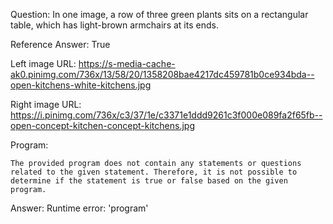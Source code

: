 Question: In one image, a row of three green plants sits on a rectangular table, which has light-brown armchairs at its ends.

Reference Answer: True

Left image URL: https://s-media-cache-ak0.pinimg.com/736x/13/58/20/1358208bae4217dc459781b0ce934bda--open-kitchens-white-kitchens.jpg

Right image URL: https://i.pinimg.com/736x/c3/37/1e/c3371e1ddd9261c3f000e089fa2f65fb--open-concept-kitchen-concept-kitchens.jpg

Program:

```
The provided program does not contain any statements or questions related to the given statement. Therefore, it is not possible to determine if the statement is true or false based on the given program.
```
Answer: Runtime error: 'program'

